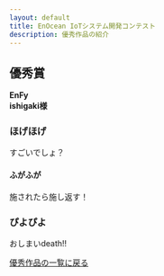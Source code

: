 ```yaml
---
layout: default
title: EnOcean IoTシステム開発コンテスト
description: 優秀作品の紹介
---
```


## 優秀賞

**EnFy**  
**ishigaki様**

<!-- この行以降を自由に編集してください！ -->

### ほげほげ

すごいでしょ？

#### ふがふが

施されたら施し返す！

### ぴよぴよ

おしまいdeath!!


<!-- 以下の行は残してください！ -->
[優秀作品の一覧に戻る](index)
